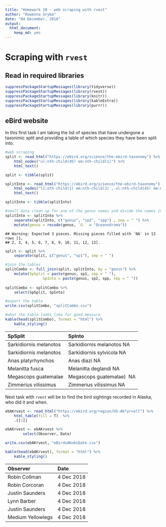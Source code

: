 ```yaml
---
title: "Homework 10 - web scraping with rvest"
author: "Rowenna Gryba"
date: "04 December, 2018"
output:
  html_document:
    keep_md: yes
---
```


# Scraping with `rvest`
## Read in required libraries

```r
suppressPackageStartupMessages(library(tidyverse))
suppressPackageStartupMessages(library(rvest))
suppressPackageStartupMessages(library(knitr))
suppressPackageStartupMessages(library(kableExtra))
suppressPackageStartupMessages(library(purrr))
```

## eBird website
In this first task I am taking the list of species that have undergone a taxonimic split and providing a table of which species they have been split into.


```r
#web scraping
split <- read_html("https://ebird.org/science/the-ebird-taxonomy") %>% 
	html_nodes("ul:nth-child(45) em:nth-child(1)") %>%
	html_text()

split <- tibble(split)

splitInto <- read_html("https://ebird.org/science/the-ebird-taxonomy") %>% 
	html_nodes("li:nth-child(1) em:nth-child(3) , ul:nth-child(45) em:nth-child(2)") %>%
	html_text()

splitInto <- tibble(splitInto)

#small data clean up for one of the genus names and divide the names into 2 columns
splitInto <- splitInto %>%
	separate(splitInto, c("genus", "sp2", "spp") , sep = " ") %>%
	mutate(genus = recode(genus, `O.` = "Oceanodroma"))
```

```
## Warning: Expected 3 pieces. Missing pieces filled with `NA` in 13 rows [1,
## 2, 3, 4, 5, 6, 7, 8, 9, 10, 11, 12, 13].
```

```r
split <- split %>%
	separate(split, c("genus", "sp1"), sep = " ")

#join the tables
splitCombo <- full_join(split, splitInto, by = "genus") %>%
	mutate(SpSplit = paste(genus, sp1, sep = " "),
				 SpInto = paste(genus, sp2, spp, sep = " "))
	
splitCombo <- splitCombo %>%
	select(SpSplit, SpInto)

#export the table
write.csv(splitCombo, "splitCombo.csv")

#what the table looks like for good measure
kable(head(splitCombo), format = "html") %>%
	kable_styling()
```

<table class="table" style="margin-left: auto; margin-right: auto;">
 <thead>
  <tr>
   <th style="text-align:left;"> SpSplit </th>
   <th style="text-align:left;"> SpInto </th>
  </tr>
 </thead>
<tbody>
  <tr>
   <td style="text-align:left;"> Sarkidiornis melanotos </td>
   <td style="text-align:left;"> Sarkidiornis melanotos NA </td>
  </tr>
  <tr>
   <td style="text-align:left;"> Sarkidiornis melanotos </td>
   <td style="text-align:left;"> Sarkidiornis sylvicola NA </td>
  </tr>
  <tr>
   <td style="text-align:left;"> Anas platyrhynchos </td>
   <td style="text-align:left;"> Anas diazi NA </td>
  </tr>
  <tr>
   <td style="text-align:left;"> Melanitta fusca </td>
   <td style="text-align:left;"> Melanitta deglandi NA </td>
  </tr>
  <tr>
   <td style="text-align:left;"> Megascops guatemalae </td>
   <td style="text-align:left;"> Megascops guatemalae)  NA </td>
  </tr>
  <tr>
   <td style="text-align:left;"> Zimmerius vilissimus </td>
   <td style="text-align:left;"> Zimmerius vilissimus NA </td>
  </tr>
</tbody>
</table>

Next task with `rvest` will be to find the bird sightings recorded in Alaska, who did it and when.

```r
ebAKrvest <- read_html("https://ebird.org/region/US-AK?yr=all") %>% 
	html_table(fill = T)  %>%
	.[[1]] 

ebAKrvest <- ebAKrvest %>% 
		select(Observer, Date)

write.csv(ebAKrvest, "eBirdsAKobsDate.csv")

kable(head(ebAKrvest), format = "html") %>%
	kable_styling()
```

<table class="table" style="margin-left: auto; margin-right: auto;">
 <thead>
  <tr>
   <th style="text-align:left;"> Observer </th>
   <th style="text-align:left;"> Date </th>
  </tr>
 </thead>
<tbody>
  <tr>
   <td style="text-align:left;"> Robin Collman </td>
   <td style="text-align:left;"> 4 Dec 2018 </td>
  </tr>
  <tr>
   <td style="text-align:left;"> Robin Corcoran </td>
   <td style="text-align:left;"> 4 Dec 2018 </td>
  </tr>
  <tr>
   <td style="text-align:left;"> Justin Saunders </td>
   <td style="text-align:left;"> 4 Dec 2018 </td>
  </tr>
  <tr>
   <td style="text-align:left;"> Lynn Barber </td>
   <td style="text-align:left;"> 4 Dec 2018 </td>
  </tr>
  <tr>
   <td style="text-align:left;"> Justin Saunders </td>
   <td style="text-align:left;"> 4 Dec 2018 </td>
  </tr>
  <tr>
   <td style="text-align:left;"> Medium Yellowlegs </td>
   <td style="text-align:left;"> 4 Dec 2018 </td>
  </tr>
</tbody>
</table>
